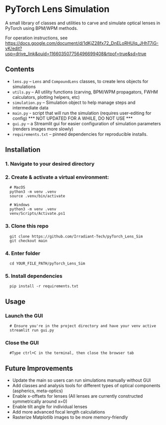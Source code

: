 # PyTorch Lens Simulation

A small library of classes and utilities to carve and simulate
optical lenses in PyTorch using BPM/WPM methods.

For operation instructions, see https://docs.google.com/document/d/1dKjZ28fx72_DnELoRHUIq_JHhT7iG-vK/edit?usp=drive_link&ouid=116603507756496699408&rtpof=true&sd=true

## Contents

- `lens.py` – `Lens` and `CompoundLens` classes, to create lens objects for simulations 
- `utils.py` – All utility functions (carving, BPM/WPM propagators, FWHM calculators, plotting helpers, etc)  
- `simulation.py` – Simulation object to help manage steps and intermediate data
- `main.py` - script that will run the simulation (requires user-editing for config) *** NOT UPDATED FOR A WHILE, DO NOT USE ***
- `gui.py` – a Streamlit gui for easier configuration of simulation parameters (renders images more slowly)
- `requirements.txt` – pinned dependencies for reproducible installs.

## Installation

### 1. Navigate to your desired directory


### 2. Create & activate a virtual environment:
      # MacOS
      python3 -m venv .venv
      source .venv/bin/activate

      # Windows
      python3 -m venv .venv
      venv/Scripts/Activate.ps1

### 3. Clone this repo
      git clone https://github.com/Irradiant-Tech/pyTorch_Lens_Sim
      git checkout main
   

### 4. Enter folder
      cd YOUR_FILE_PATH/pyTorch_Lens_Sim


### 5. Install dependencies
      pip install -r requirements.txt


## Usage

### Launch the GUI
      # Ensure you're in the project directory and have your venv active
      streamlit run gui.py

### Close the GUI
      #Type ctrl+C in the terminal, then close the browser tab


## Future Improvements
- Update the main so users can run simulations manually without GUI
- Add classes and analysis tools for different types of optical components (aspherics, meta-optics)
- Enable x-offsets for lenses (All lenses are currently constructed symmetrically around x=0)
- Enable tilt angle for individual lenses
- Add more advanced focal length calculations
- Rasterize Matplotlib images to be more memory-friendly

